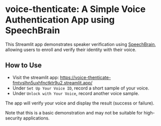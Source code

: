 # voice-thenticate: A Simple Voice Authentication App using SpeechBrain
This Streamlit app demonstrates speaker verification using [SpeechBrain](https://github.com/speechbrain/speechbrain), allowing users to enroll and verify their identity with their voice.

## How to Use
-  Visit the streamlit app: https://voice-thenticate-fmtvslhn5uxhfnctktr9u2.streamlit.app/
-  Under `Set Up Your Voice ID`, record a short sample of your voice.
- Under `Unlock with Your Voice`, record another voice sample.
   
The app will verify your voice and display the result (success or failure).

Note that this is a basic demonstration and may not be suitable for high-security applications.
